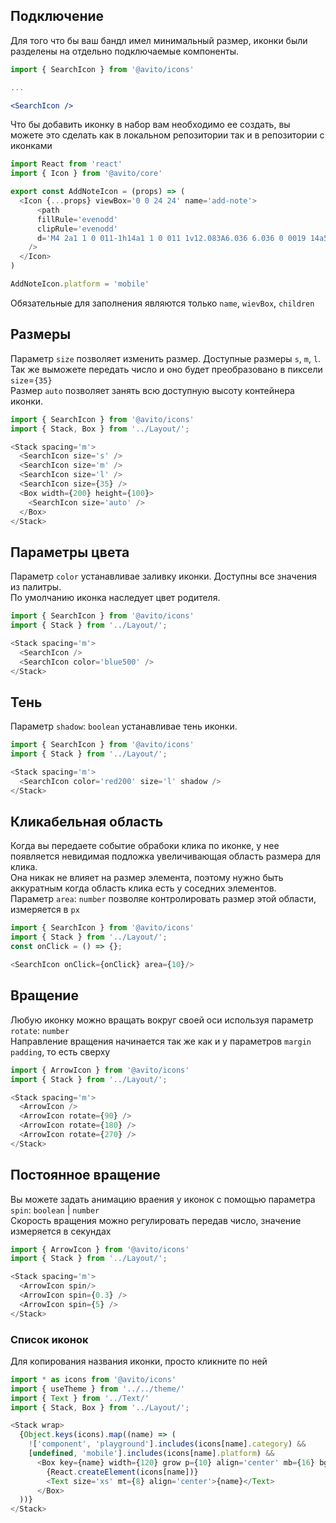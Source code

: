 ## Подключение
Для того что бы ваш бандл имел минимальный размер, иконки были разделены на отдельно подключаемые компоненты.
```jsx static
import { SearchIcon } from '@avito/icons'

...

<SearchIcon />
```

Что бы добавить иконку в набор вам необходимо ее создать, вы можете это сделать как в локальном репозитории так и в репозитории с иконками

```js static
import React from 'react'
import { Icon } from '@avito/core'

export const AddNoteIcon = (props) => (
  <Icon {...props} viewBox='0 0 24 24' name='add-note'>
      <path
      fillRule='evenodd'
      clipRule='evenodd'
      d='M4 2a1 1 0 011-1h14a1 1 0 011 1v12.083A6.036 6.036 0 0019 14a5.973 5.973 0 00-3.318 1H7v2h6.803A5.972 5.972 0 0013 20c0 .34.028.675.083 1H5a1 1 0 01-1-1V2zm13 3H7v2h10V5zM7 10h10v2H7v-2zm11 9v-3h2v3h3v2h-3v3h-2v-3h-3v-2h3z'
    />
  </Icon>
)

AddNoteIcon.platform = 'mobile'
```

Обязательные для заполнения являются только `name`, `wievBox`, `children`  

## Размеры
Параметр `size` позволяет изменить размер. Доступные размеры `s`, `m`, `l`.  
Так же выможете передать число и оно будет преобразовано в пиксели `size`=`{35}`  
Размер `auto` позволяет занять всю доступную высоту контейнера иконки.  

```js
import { SearchIcon } from '@avito/icons'
import { Stack, Box } from '../Layout/';

<Stack spacing='m'>
  <SearchIcon size='s' />
  <SearchIcon size='m' />
  <SearchIcon size='l' /> 
  <SearchIcon size={35} />
  <Box width={200} height={100}>
    <SearchIcon size='auto' />
  </Box>
</Stack>
```

## Параметры цвета
Параметр `color` устанавливае заливку иконки. Доступны все значения из палитры.  
По умолчанию иконка наследует цвет родителя.  

```js
import { SearchIcon } from '@avito/icons'
import { Stack } from '../Layout/';

<Stack spacing='m'>
  <SearchIcon />
  <SearchIcon color='blue500' />
</Stack>
```

## Тень
Параметр `shadow`: `boolean` устанавливае тень иконки.  

```js
import { SearchIcon } from '@avito/icons'
import { Stack } from '../Layout/';

<Stack spacing='m'>
  <SearchIcon color='red200' size='l' shadow />
</Stack>
```

## Кликабельная область
Когда вы передаете событие обрабоки клика по иконке, у нее появляется невидимая подложка увеличивающая область размера для клика.  
Она никак не влияет на размер элемента, поэтому нужно быть аккуратным когда область клика есть у соседних элементов.  
Параметр `area`: `number` позволяе контролировать размер этой области, измеряется в `px`

```js
import { SearchIcon } from '@avito/icons'
import { Stack } from '../Layout/';
const onClick = () => {};

<SearchIcon onClick={onClick} area={10}/>
```

## Вращение
Любую иконку можно вращать вокруг своей оси используя параметр `rotate`: `number`  
Направление вращения начинается так же как и у параметров `margin` `padding`, то есть сверху

```js
import { ArrowIcon } from '@avito/icons'
import { Stack } from '../Layout/';

<Stack spacing='m'>
  <ArrowIcon />
  <ArrowIcon rotate={90} />
  <ArrowIcon rotate={180} />
  <ArrowIcon rotate={270} />
</Stack>
```

## Постоянное вращение
Вы можете задать анимацию враения у иконок с помощью параметра `spin`: `boolean` | `number`  
Скорость вращения можно регулировать передав число, значение измеряется в секундах

```js
import { ArrowIcon } from '@avito/icons'
import { Stack } from '../Layout/';

<Stack spacing='m'>
  <ArrowIcon spin/>
  <ArrowIcon spin={0.3} />
  <ArrowIcon spin={5} />
</Stack>
```

### Список иконок
Для копирования названия иконки, просто кликните по ней

```js
import * as icons from '@avito/icons'
import { useTheme } from '../../theme/'
import { Text } from '../Text/'
import { Stack, Box } from '../Layout/';

<Stack wrap>
  {Object.keys(icons).map((name) => (
    !['component', 'playground'].includes(icons[name].category) &&
    [undefined, 'mobile'].includes(icons[name].platform) &&
      <Box key={name} width={120} grow p={10} align='center' mb={16} bgHover='gray4' column onClick={() => copyText(name)}>
        {React.createElement(icons[name])}
        <Text size='xs' mt={8} align='center'>{name}</Text>
      </Box>
  ))}
</Stack>
```